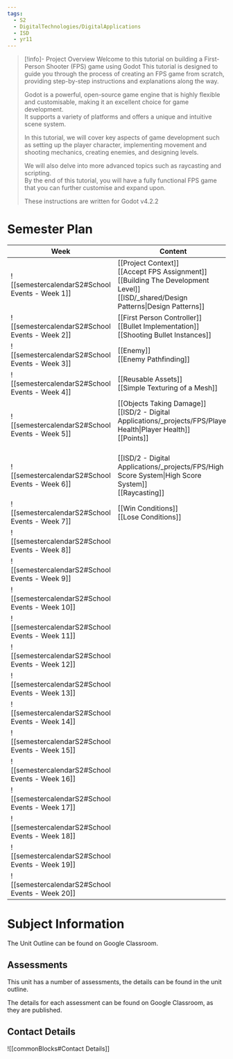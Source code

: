 ```yaml
---
tags:
  - S2
  - DigitalTechnologies/DigitalApplications
  - ISD
  - yr11
---
```

> [!info]- Project Overview
> Welcome to this tutorial on building a First-Person Shooter (FPS) game using Godot
>   This tutorial is designed to guide you through the process of creating an FPS game from scratch, providing step-by-step instructions and explanations along the way.  
>   
>   Godot is a powerful, open-source game engine that is highly flexible and customisable, making it an excellent choice for game development.   
>   It supports a variety of platforms and offers a unique and intuitive scene system.    
>   
>   In this tutorial, we will cover key aspects of game development such as setting up the player character, implementing movement and shooting mechanics, creating enemies, and designing levels.   
>   
>   We will also delve into more advanced topics such as raycasting and scripting.    
>   By the end of this tutorial, you will have a fully functional FPS game that you can further customise and expand upon.  
>   
>   These instructions are written for Godot v4.2.2  



# Semester Plan

| Week                                            | Content                                                                                                                                        | Submissions |
| ----------------------------------------------- | ---------------------------------------------------------------------------------------------------------------------------------------------- | ----------- |
| ![[semestercalendarS2#School Events - Week 1]]  | [[Project Context]]<br>[[Accept FPS Assignment]]<br>[[Building The Development Level]]<br>[[ISD/_shared/Design Patterns\|Design Patterns]]<br> |             |
| ![[semestercalendarS2#School Events - Week 2]]  | [[First Person Controller]]<br>[[Bullet Implementation]]<br>[[Shooting Bullet Instances]]<br>                                                  |             |
| ![[semestercalendarS2#School Events - Week 3]]  | [[Enemy]]<br>[[Enemy Pathfinding]]                                                                                                             |             |
| ![[semestercalendarS2#School Events - Week 4]]  | [[Reusable Assets]]<br>[[Simple Texturing of a Mesh]]                                                                                          |             |
| ![[semestercalendarS2#School Events - Week 5]]  | [[Objects Taking Damage]]<br>[[ISD/2 - Digital Applications/_projects/FPS/Player Health\|Player Health]]<br>[[Points]]<br><br>                 |             |
| ![[semestercalendarS2#School Events - Week 6]]  | [[ISD/2 - Digital Applications/_projects/FPS/High Score System\|High Score System]]<br>[[Raycasting]]                                          |             |
| ![[semestercalendarS2#School Events - Week 7]]  | [[Win Conditions]]<br>[[Lose Conditions]]                                                                                                      |             |
| ![[semestercalendarS2#School Events - Week 8]]  |                                                                                                                                                |             |
| ![[semestercalendarS2#School Events - Week 9]]  |                                                                                                                                                |             |
| ![[semestercalendarS2#School Events - Week 10]] |                                                                                                                                                |             |
| ![[semestercalendarS2#School Events - Week 11]] |                                                                                                                                                |             |
| ![[semestercalendarS2#School Events - Week 12]] |                                                                                                                                                |             |
| ![[semestercalendarS2#School Events - Week 13]] |                                                                                                                                                |             |
| ![[semestercalendarS2#School Events - Week 14]] |                                                                                                                                                |             |
| ![[semestercalendarS2#School Events - Week 15]] |                                                                                                                                                |             |
| ![[semestercalendarS2#School Events - Week 16]] |                                                                                                                                                |             |
| ![[semestercalendarS2#School Events - Week 17]] |                                                                                                                                                |             |
| ![[semestercalendarS2#School Events - Week 18]] |                                                                                                                                                |             |
| ![[semestercalendarS2#School Events - Week 19]] |                                                                                                                                                |             |
| ![[semestercalendarS2#School Events - Week 20]] |                                                                                                                                                |             |

# Subject Information

The Unit Outline can be found on Google Classroom.

## Assessments

This unit has a number of assessments, the details can be found in the unit outline.

The details for each assessment can be found on Google Classroom, as they are published.

## Contact Details

![[commonBlocks#Contact Details]]

